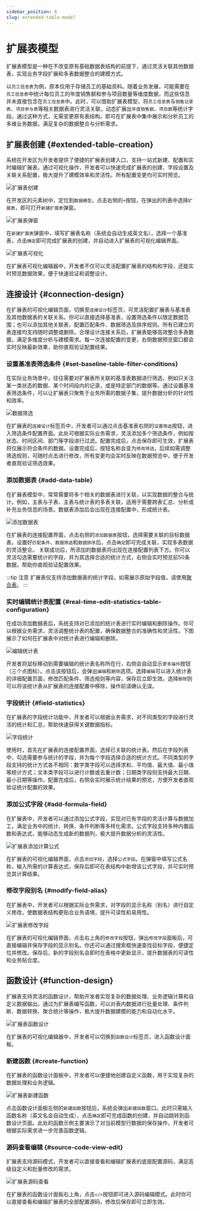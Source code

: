 ```yaml
---
sidebar_position: 8
slug: extended-table-model
---
```


# 扩展表模型
扩展表模型是一种在不改变原有基础数据表结构的前提下，通过灵活关联其他数据表，实现业务字段扩展和多表数据整合的建模方式。

以`员工信息表`为例，原本仅用于存储员工的基础资料。随着业务发展，可能需要在`员工信息表`中统计每位员工的年度销售额和参与项目数量等维度数据，而这些信息并未直接包含在`员工信息表`中。此时，可以借助扩展表模型，将`员工信息表`与`销售记录表`、`项目参与表`等相关数据表进行灵活关联，动态扩展出`年度销售额`、`项目数`等统计字段。通过这种方式，无需变更原有表结构，即可在扩展表中集中展示和分析员工的多维业务数据，满足复杂的数据整合与分析需求。

## 扩展表创建 {#extended-table-creation}
系统在开发区为开发者提供了便捷的扩展表创建入口，支持一站式新建、配置和实时编辑扩展表。通过可视化操作，开发者可以快速完成扩展表的创建、字段设置及关联关系配置，极大提升了建模效率和灵活性。所有配置变更均可实时预览。

![扩展表创建](./img/extended-table-create.png)

在开发区的元素树中，定位到`数据模型`，点击右侧的`+`按钮，在弹出的列表中选择`扩展表`，即可打开`新建扩展表`弹窗。

![扩展表弹窗](./img/extended-table-popup.png)

在`新建扩展表`弹窗中，填写扩展表名称（系统会自动生成英文名），选择一个基准表，点击`确定`即可完成扩展表的创建，并自动进入扩展表的可视化编辑界面。

![扩展表可视化](./img/extended-table-visualization.png)

在扩展表可视化编辑器中，开发者不仅可以灵活配置扩展表的结构和字段，还能实时预览数据效果，便于快速验证和调整设计。

## 连接设计 {#connection-design}
在扩展表的可视化编辑页面，切换至`连接设计`标签页，可灵活配置扩展表与基准表及其他数据表的关联关系。你可以直接选择基准表，设置筛选条件以限定数据范围；也可以添加其他关联表，配置匹配条件、数据筛选及排序规则。所有已建立的表连接均支持随时调整或删除。合理设计连接关系后，扩展表能够高效整合多表数据，满足多维度分析与建模需求。每一次连接配置的变更，右侧数据预览窗口都会实时反映最新效果，助你直观验证配置结果。

### 设置基准表筛选条件 {#set-baseline-table-filter-conditions}
在实际业务场景中，往往需要对扩展表所关联的基准表数据进行筛选，例如只关注某一类状态的数据、某个时间段内的记录，或是特定部门的数据等。通过设置基准表筛选条件，可以让扩展表只聚焦于业务所需的数据子集，提升数据分析的针对性和效率。

![数据筛选](./img/data-filtering.gif)

在扩展表的`连接设计`标签页中，开发者可以通过点击基准表右侧的`设置筛选`按钮，进入筛选条件配置界面。此处可根据实际业务需求，灵活添加多个筛选条件，例如按状态、时间区间、部门等字段进行过滤。配置完成后，点击保存即可生效，扩展表将仅展示符合条件的数据。设置完成后，按钮名称会变为`修改筛选`，后续如需调整筛选规则，可随时点击进行修改，所有变更均会实时反映在数据预览中，便于开发者直观验证筛选效果。

### 添加数据表 {#add-data-table}
在扩展表模型中，常常需要将多个相关的数据表进行关联，以实现数据的整合与统计。例如，主表与子表、主表与统计表的多表关联，适用于需要跨表汇总、分析或补充业务信息的场景。数据表添加后会出现在连接配置中，形成统计表。

![添加数据表](./img/add-related-table.gif)

在扩展表的连接配置界面，点击右侧的`添加数据表`按钮，选择需要关联的目标数据表。设置好`匹配条件`、`数据筛选`和`数据排序`后，点击`确定`即可完成关联，实现多表数据的灵活整合。
关联成功后，所添加的数据表将出现在连接配置列表下方。你可以灵活勾选需要统计的字段，并为其选择合适的统计方式，右侧会实时预览前50条数据，帮助你直观验证配置效果。

:::tip 注意
扩展表仅支持添加数据表的统计字段，如需展示原始字段值，请使用[聚合表](./aggregate-table-model#multi-table-horizontal-connection)。
:::

### 实时编辑统计表配置 {#real-time-edit-statistics-table-configuration}
在成功添加数据表后，系统支持对已添加的统计表进行实时编辑和删除操作。你可以根据业务需求，灵活调整统计表的配置，确保数据整合的准确性和灵活性。下图展示了如何在扩展表中对统计表进行编辑和删除。

![编辑统计表](./img/edit-statistics-table.gif)

开发者将鼠标移动到需要编辑的统计表名称所在行，右侧会自动显示`更多操作`按钮（三个点图标）。点击该按钮后，会弹出`编辑`和`删除`选项。选择`编辑`可以进入统计表的详细配置页面，修改匹配条件、筛选规则等内容，保存后立即生效。选择`删除`则可以将该统计表从扩展表的连接配置中移除，操作前请确认无误。

### 字段统计 {#field-statistics}
在扩展表的字段统计功能中，开发者可以根据业务需求，对不同类型的字段进行灵活的统计和汇总，帮助快速获得关键数据指标。

![字段统计](./img/extended-table-field-statistics.gif)

使用时，首先在扩展表的连接配置界面，选择已关联的统计表。然后在字段列表中，勾选需要参与统计的字段，并为每个字段选择合适的统计方式。不同类型的字段支持的统计方式各不相同：数字类字段可以选择求和、平均值、最大值、最小值等统计方式；文本类字段可以进行计数或去重计数；日期类字段则支持最大日期、最小日期等操作。配置完成后，右侧会实时展示统计结果的预览，方便开发者直观验证统计配置的效果。

### 添加公式字段 {#add-formula-field}
在扩展表中，开发者可以通过添加公式字段，实现对已有字段的灵活计算与数据加工，满足业务中的统计、转换、条件判断等多样化需求。公式字段支持多种内置函数和表达式，能够动态生成新的数据列，极大提升数据分析的灵活性。

![扩展表添加计算公式](./img/extended-table-add-calculation-formula.gif)

在扩展表的可视化编辑界面，点击`添加字段`，选择`公式字段`。在弹窗中填写公式名称，输入所需的计算表达式，保存后即可在表结构中新增该公式字段，并可实时预览其计算结果。

### 修改字段别名 {#modify-field-alias}
在扩展表中，开发者可以根据实际业务需求，对字段的显示名称（别名）进行自定义修改，使数据表结构更贴合业务语境，提升可读性和易用性。

![扩展表修改字段](./img/extended-table-modify-fields.gif)

在扩展表的可视化编辑界面，点击右上角的`修改字段`按钮，弹出`修改字段`面板后，可直接编辑并保存字段的显示别名。你还可以通过搜索框快速查找目标字段，便捷定位并修改。保存后，新的字段别名会即时在表格中更新显示，提升数据表的可读性和业务贴合度。

## 函数设计 {#function-design}
扩展表支持灵活的函数设计，帮助开发者实现复杂的数据处理、业务逻辑计算和自定义数据输出。通过为扩展表编写函数，可以对表内数据进行批量处理、条件判断、数据转换、聚合统计等操作，极大提升数据建模的能力和自动化水平。

![扩展表函数设计](./img/extended-table-function-design.png)

在扩展表的可视化编辑器中，开发者可以切换到`函数设计`标签页，进入函数设计面板。

### 新建函数 {#create-function}
在扩展表的函数设计面板中，开发者可以便捷地创建自定义函数，用于实现复杂的数据处理和业务逻辑。

![扩展表新建函数](./img/extended-table-create-function.gif)

点击函数设计面板左侧的`新建函数`按钮后，系统会弹出`新建函数`窗口。此时只需输入函数名称（英文名会自动生成），点击`确定`即可完成函数的创建，并自动跳转到函数设计页面。此处的函数示例主要演示了对当前模型行数据的保存操作，开发者可根据实际需求进一步完善函数逻辑。

### 源码查看编辑 {#source-code-view-edit}
扩展表支持源码模式，开发者可以直接查看和编辑扩展表的底层配置源码，满足高级自定义和批量修改的需求。

![扩展表源码查看](./img/extended-table-view-source-code.gif)

在扩展表的函数设计面板右上角，点击`</>`按钮即可进入源码编辑模式。此时你可以直接查看和编辑扩展表的全部配置源码，修改后保存即可立即生效。
